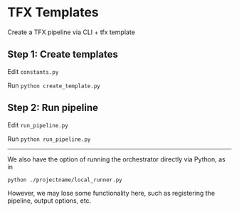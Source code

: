 # TFX Templates

Create a TFX pipeline via CLI + tfx template

## Step 1: Create templates

Edit `constants.py`

Run `python create_template.py`

## Step 2: Run pipeline

Edit `run_pipeline.py`

Run `python run_pipeline.py`

---

We also have the option of running the orchestrator directly via Python, as in

`python ./projectname/local_runner.py`

However, we may lose some functionality here, such as registering the pipeline, output options, etc.